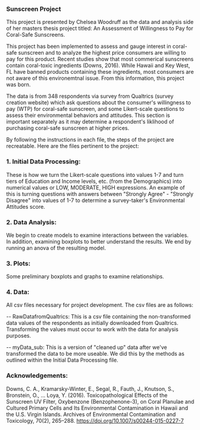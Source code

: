 ### Sunscreen Project

This project is presented by Chelsea Woodruff as the data and analysis side of her masters thesis project titled: An Assessment of Willingness to Pay for Coral-Safe Sunscreens.

This project has been implemented to assess and gauge interest in coral-safe sunscreen and to analyze the highest price consumers are willing to pay for this product. Recent studies show that most commerical sunscreens contain coral-toxic ingredients (Downs, 2016). While Hawaii and Key West, FL have banned products containing these ingredients, most consumers are not aware of this environemtnal issue. From this information, this project was born.

The data is from 348 respondents via survey from Qualtrics (survey creation website) which ask questions about the consumer's willingness to pay (WTP) for coral-safe sunscreen, and some Likert-scale questions to assess their environmental behaviors and attitudes. This section is important separately as it may determine a respondent's liklihood of purchasing coral-safe sunscreen at higher prices.

By following the instructions in each file, the steps of the project are recreatable.
Here are the files pertinent to the project:

### 1. Initial Data Processing: 
These is how we turn the Likert-scale questions into values 1-7 and turn tiers of Education and Income levels, etc. (from the Demographics) into numerical values or LOW, MODERATE, HIGH expressions. An example of this is turning questions with answers between "Strongly Agree" - "Strongly Disagree" into values of 1-7 to determine a survey-taker's Environmental Attitudes score.

### 2. Data Analysis: 
We begin to create models to examine interactions between the variables. In addition, examining boxplots to better understand the results. We end by running an anova of the resulting model.

### 3. Plots:
Some preliminary boxplots and graphs to examine relationships.

### 4. Data:
All csv files necessary for project development. The csv files are as follows:

-- RawDatafromQualtrics: 
This is a csv file containing the non-transformed data values of the respondents as initially downloaded from Qualtrics. Transforming the values must occur to work with the data for analysis purposes.

-- myData_sub:
This is a version of "cleaned up" data after we've transformed the data to be more useable. We did this by the methods as outlined within the Initial Data Processing file.



### Acknowledgements:
Downs, C. A., Kramarsky-Winter, E., Segal, R., Fauth, J., Knutson, S., Bronstein, O., … Loya, Y. (2016). Toxicopathological Effects of the Sunscreen UV Filter, Oxybenzone (Benzophenone-3), on Coral Planulae and Cultured Primary Cells and Its Environmental Contamination in Hawaii and the U.S. Virgin Islands. Archives of Environmental Contamination and Toxicology, 70(2), 265–288. https://doi.org/10.1007/s00244-015-0227-7